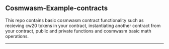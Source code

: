 ## Cosmwasm-Example-contracts

This repo contains basic cosmwasm contract functionality such as recieving cw20 tokens in your contract, instantiating another contract from your contract, public and private functions and cosmwasm basic math operations.

---
